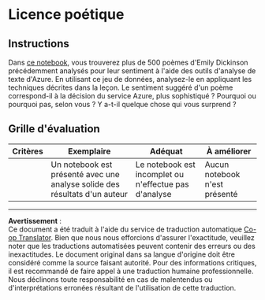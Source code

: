 <!--
CO_OP_TRANSLATOR_METADATA:
{
  "original_hash": "9d2a734deb904caff310d1a999c6bd7a",
  "translation_date": "2025-09-04T00:53:45+00:00",
  "source_file": "6-NLP/3-Translation-Sentiment/assignment.md",
  "language_code": "fr"
}
-->
# Licence poétique

## Instructions

Dans [ce notebook](https://www.kaggle.com/jenlooper/emily-dickinson-word-frequency), vous trouverez plus de 500 poèmes d'Emily Dickinson précédemment analysés pour leur sentiment à l'aide des outils d'analyse de texte d'Azure. En utilisant ce jeu de données, analysez-le en appliquant les techniques décrites dans la leçon. Le sentiment suggéré d'un poème correspond-il à la décision du service Azure, plus sophistiqué ? Pourquoi ou pourquoi pas, selon vous ? Y a-t-il quelque chose qui vous surprend ?

## Grille d'évaluation

| Critères | Exemplaire                                                                  | Adéquat                                                 | À améliorer             |
| -------- | -------------------------------------------------------------------------- | ------------------------------------------------------- | ----------------------- |
|          | Un notebook est présenté avec une analyse solide des résultats d'un auteur | Le notebook est incomplet ou n'effectue pas d'analyse   | Aucun notebook n'est présenté |

---

**Avertissement** :  
Ce document a été traduit à l'aide du service de traduction automatique [Co-op Translator](https://github.com/Azure/co-op-translator). Bien que nous nous efforcions d'assurer l'exactitude, veuillez noter que les traductions automatisées peuvent contenir des erreurs ou des inexactitudes. Le document original dans sa langue d'origine doit être considéré comme la source faisant autorité. Pour des informations critiques, il est recommandé de faire appel à une traduction humaine professionnelle. Nous déclinons toute responsabilité en cas de malentendus ou d'interprétations erronées résultant de l'utilisation de cette traduction.
